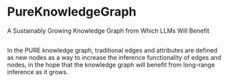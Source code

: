 # PureKnowledgeGraph
A Sustainably Growing Knowledge Graph from Which LLMs Will Benefit

## 
In the PURE knowledge graph, traditional edges and attributes are defined as new nodes as a way to increase the inference functionality of edges and nodes, in the hope that the knowledge graph will benefit from long-range inference as it grows.

